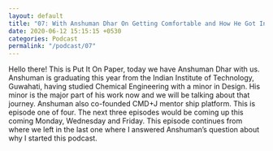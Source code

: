 ```yaml
---
layout: default
title: "07: With Anshuman Dhar On Getting Comfortable and How He Got Into Design"
date: 2020-06-12 15:15:15 +0530
categories: Podcast
permalink: "/podcast/07"
---
```

Hello there! This is Put It On Paper, today we have Anshuman Dhar with us. Anshuman is graduating this year from the Indian Institute of Technology, Guwahati, having studied Chemical Engineering with a minor in Design. His minor is the major part of his work now and we will be talking about that journey. Anshuman also co-founded CMD+J mentor ship platform. This is episode one of four. The next three episodes would be coming up this coming Monday, Wednesday and Friday. This episode continues from where we left in the last one where I answered Anshuman’s question about why I started this podcast.